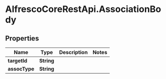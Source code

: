 # AlfrescoCoreRestApi.AssociationBody

## Properties
Name | Type | Description | Notes
------------ | ------------- | ------------- | -------------
**targetId** | **String** |  | 
**assocType** | **String** |  | 


